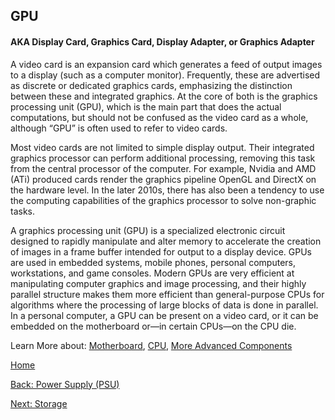 ## GPU
#### AKA Display Card, Graphics Card, Display Adapter, or Graphics Adapter
A video card is an expansion card which generates a feed of output images to a display (such as a computer monitor). Frequently, these are 
advertised as discrete or dedicated graphics cards, emphasizing the distinction between these and integrated graphics. At the core of both is the graphics processing unit (GPU), which is the main part that does the actual 
computations, but should not be confused as the video card as a whole, although “GPU” is often used to refer to video cards.

Most video cards are not limited to simple display output. Their integrated graphics processor can perform additional processing, removing this task from the central processor of the computer. For example, Nvidia and AMD (ATi) 
produced cards render the graphics pipeline OpenGL and DirectX on the hardware level. In the later 2010s, there has also been a tendency to use the computing capabilities of the graphics processor to solve non-graphic tasks.

A graphics processing unit (GPU) is a specialized electronic circuit designed to rapidly manipulate and alter memory to accelerate the creation of images in a frame buffer intended for output to a display device. GPUs are used 
in embedded systems, mobile phones, personal computers, workstations, and game consoles. Modern GPUs are very efficient at manipulating computer graphics and image processing, and their highly parallel structure makes them 
more efficient than general-purpose CPUs for algorithms where the processing of large blocks of data is done in parallel. In a personal computer, a GPU can be present on a video card, or it can be embedded on the motherboard 
or—in certain CPUs—on the CPU die.

Learn More about: [Motherboard](Motherboard.md), [CPU](CPU.md), [More Advanced Components](More-Advanced-Components.md)

[Home](README.md)

[Back: Power Supply (PSU)](PSU.md)

[Next: Storage](Storage.md)

